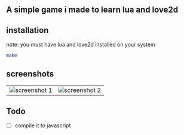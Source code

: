 ## A simple game i made to learn lua and love2d
## installation
note: you must have lua and love2d installed on your system 
```bash
make
```
## screenshots
<table>
  <tr>
    <td><img src="screenshots/screenshot1.png.png" alt="screenshot 1"></td>
    <td><img  src="screenshots/screenshot2.png.png" alt="screenshot 2"></td>
   <tr>
</table>

## Todo
- [ ] compile it to javascript

